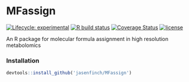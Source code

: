 # MFassign

<!-- badges: start -->
[![Lifecycle: experimental](https://img.shields.io/badge/lifecycle-experimental-orange.svg)](https://www.tidyverse.org/lifecycle/#experimental)
 [![R build status](https://github.com/jasenfinch/MFassign/workflows/R-CMD-check/badge.svg)](https://github.com/jasenfinch/MFassign/actions)
[![Coverage Status](https://img.shields.io/codecov/c/github/jasenfinch/MFassign/master.svg)](https://codecov.io/github/jasenfinch/MFassign?branch=master) 
[![license](https://img.shields.io/badge/license-GNU%20GPL%20v3.0-blue.svg)](https://github.com/jasenfinch/MFassign/blob/master/DESCRIPTION)
<!-- badges: end -->
 
An R package for molecular formula assignment in high resolution metabolomics

### Installation

``` r
devtools::install_github('jasenfinch/MFassign')
```
